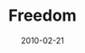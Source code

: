 ---
layout: message
category: message
series: "Free"
title: "Freedom"
date: 2010-02-21
message_id: 605
---